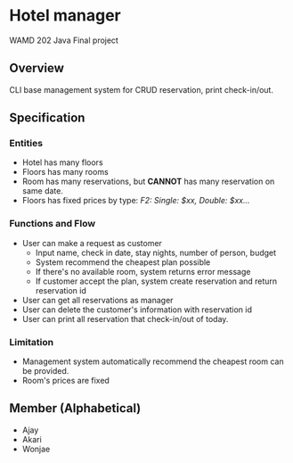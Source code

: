 # Hotel manager
WAMD 202 Java Final project

## Overview
CLI base management system for CRUD reservation, print check-in/out.

## Specification
### Entities
- Hotel has many floors
- Floors has many rooms
- Room has many reservations, but **CANNOT** has many reservation on same date.
- Floors has fixed prices by type: _F2: Single: $xx, Double: $xx..._

### Functions and Flow
- User can make a request as customer
  - Input name, check in date, stay nights, number of person, budget
  - System recommend the cheapest plan possible
  - If there's no available room, system returns error message
  - If customer accept the plan, system create reservation and return reservation id
- User can get all reservations as manager
- User can delete the customer's information with reservation id
- User can print all reservation that check-in/out of today.

### Limitation
- Management system automatically recommend the cheapest room can be provided.
- Room's prices are fixed

## Member (Alphabetical)
- Ajay
- Akari
- Wonjae
